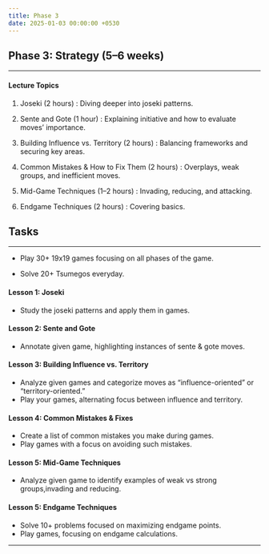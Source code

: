 ```yaml
---
title: Phase 3
date: 2025-01-03 00:00:00 +0530
---
```


## Phase 3: Strategy (5–6 weeks)

---

#### Lecture Topics

1. Joseki (2 hours) : Diving deeper into joseki patterns.

2. Sente and Gote (1 hour) : Explaining initiative and how to evaluate moves’ importance.

3. Building Influence vs. Territory (2 hours) : Balancing frameworks and securing key areas.

4. Common Mistakes & How to Fix Them (2 hours) : Overplays, weak groups, and inefficient moves.

5. Mid-Game Techniques (1–2 hours) : Invading, reducing, and attacking.

6. Endgame Techniques (2 hours) : Covering basics.

## Tasks

---

- Play 30+ 19x19 games focusing on all phases of the game.

- Solve 20+ Tsumegos everyday.

#### Lesson 1: Joseki

- Study the joseki patterns and apply them in games.

#### Lesson 2: Sente and Gote

- Annotate given game, highlighting instances of sente & gote moves.

#### Lesson 3: Building Influence vs. Territory

- Analyze given games and categorize moves as “influence-oriented” or “territory-oriented.”
- Play your games, alternating focus between influence and territory.

#### Lesson 4: Common Mistakes & Fixes

- Create a list of common mistakes you make during games.
- Play games with a focus on avoiding such mistakes.

#### Lesson 5: Mid-Game Techniques

- Analyze given game to identify examples of weak vs strong groups,invading and reducing.

#### Lesson 5: Endgame Techniques

- Solve 10+ problems focused on maximizing endgame points.
- Play games, focusing on endgame calculations.

---
